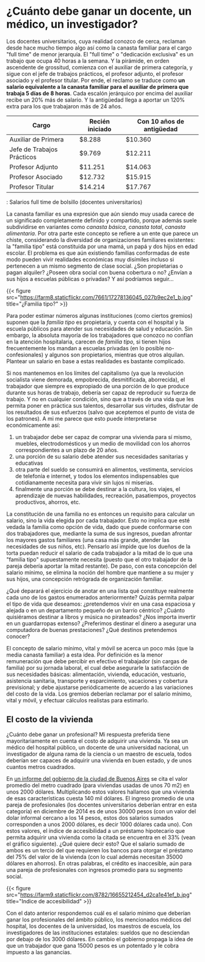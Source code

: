 # ¿Cuánto debe ganar un docente, un médico, un investigador?


Los docentes universitarios, cuya realidad conozco de cerca, reclaman desde hace
mucho tiempo algo así como la canasta familiar para el cargo \"full time\" de
menor jerarquía. El \"full time\" o \"dedicación exclusiva\" es un trabajo que
ocupa 40 horas a la semana. Y la pirámide, en orden ascendente de grossitud,
comienza con el auxiliar de primera categoría, y sigue con el jefe de trabajos
prácticos, el profesor adjunto, el profesor asociado y el profesor titular. Por
ende, el reclamo se traduce como **un salario equivalente a la canasta familiar
para el auxiliar de primera que trabaja 5 días de 8 horas**. Cada escalón
jerárquico por encima del auxiliar recibe un 20% más de salario. Y la antigüedad
llega a aportar un 120% extra para los que trabajaron más de 24 años.


| Cargo                      | Recién iniciado | Con 10 años de antigüedad |
|----------------------------|-----------------|---------------------------|
| Auxiliar de Primera        | \$8.288         | \$10.360                  |
| Jefe de Trabajos Prácticos | \$9.769         | \$12.211                  |
| Profesor Adjunto           | \$11.251        | \$14.063                  |
| Profesor Asociado          | \$12.732        | \$15.915                  |
| Profesor Titular           | \$14.214        | \$17.767                  |

  : Salarios full time de bolsillo (docentes universitarios)

La canasta familiar es una expresión que aún siendo muy usada carece de
un significado completamente definido y compartido, porque además suele
subdividirse en variantes como *canasta básica*, *canasta total*,
*canasta alimentaria*. Por otra parte este concepto se refiere a un ente
que parece un chiste, considerando la diversidad de organizaciones
familiares existentes: la \"familia tipo\" está constituida por una
mamá, un papá y dos hijos en edad escolar. El problema es que aún
existiendo familias conformadas de este modo pueden vivir realidades
económicas muy disímiles incluso si pertenecen a un mismo segmento de
clase social. ¿Son propietarias o pagan alquiler? ¿Poseen obra social
con buena cobertura o no? ¿Envían a sus hijos a escuelas públicas o
privadas? Y así podríamos seguir\...

{{< figure src="https://farm8.staticflickr.com/7661/17278136045_027b9ec2e1_b.jpg" title="¿Familia tipo?" >}}

Para poder estimar números algunas instituciones (como ciertos gremios)
suponen que la *familia tipo* es propietaria, y cuenta con el hospital y
la escuela públicos para atender sus necesidades de salud y educación.
Sin embargo, la absoluta mayoría de los trabajadores que conozco no
confían en la atención hospitalaria, carecen de *familia tipo*, si
tienen hijos frecuentemente los mandan a escuelas privadas (en lo
posible no-confesionales) y algunos son propietarios, mientras que otros
alquilan. Plantear un salario en base a estas realidades es bastante
complicado.

Si nos mantenemos en los límites del capitalismo (ya que la revolución
socialista viene demorada, empobrecida, desmitificada, aborrecida), el
trabajador que siempre es expropiado de una porción de lo que produce
durante sus horas de trabajo, debería ser capaz de reproducir su fuerza
de trabajo. Y no en cualquier condición, sino que a través de una vida
que les permita poner en práctica sus talentos, desarrollar sus
virtudes, disfrutar de los resultados de sus esfuerzos (salvo que
aceptemos el punto de vista de los patrones). A mi me parece que esto
puede interpretarse económicamente así:

1.  un trabajador debe ser capaz de comprar una vivienda para sí mismo,
    muebles, electrodomésticos y un medio de movilidad con los ahorros
    correspondientes a un plazo de 20 años.
2.  una porción de su salario debe atender sus necesidades sanitarias y
    educativas
3.  otra parte del sueldo se consumirá en alimentos, vestimenta,
    servicios de telefonía e internet, y todos los elementos
    indispensables que cotidianamente necesita para vivir sin lujos ni
    miserias.
4.  finalmente una porción se debe destinar a la cultura, los viajes, el
    aprendizaje de nuevas habilidades, recreación, pasatiempos,
    proyectos productivos, ahorros, etc.

La constitución de una familia no es entonces un requisito para calcular
un salario, sino la vida elegida por cada trabajador. Esto no implica
que esté vedada la familia como opción de vida, dado que puede
conformarse con dos trabajadores que, mediante la suma de sus ingresos,
puedan afrontar los mayores gastos familiares (una casa más grande,
atender las necesidades de sus niños, etc). Pensarlo así impide que los
dueños de la torta puedan reducir el salario de cada trabajador a la
mitad de lo que una \"familia tipo\" supuestamente necesita (puesto que
el otro trabajador de la pareja debería aportar la mitad restante). De
paso, con esta concepción del salario mínimo, se elimina la noción del
hombre que mantiene a su mujer y sus hijos, una concepción retrógrada de
organización familiar.

¿Qué deparará el ejercicio de anotar en una lista qué constituye
realmente cada uno de los gastos enumerados anteriormente? Quizás
permita palpar el tipo de vida que deseamos: ¿pretendemos vivir en una
casa espaciosa y alejada o en un departamento pequeño de un barrio
céntrico? ¿Cuánto quisiéramos destinar a libros y música no pirateados?
¿Nos importa invertir en un guardarropas extenso? ¿Preferimos destinar
el dinero a asegurar una computadora de buenas prestaciones? ¿Qué
destinos pretendemos conocer?

El concepto de salario mínimo, vital y móvil se acerca un poco más (que
la media canasta familiar) a esta idea. Por definición es la menor
remuneración que debe percibir en efectivo el trabajador (sin cargas de
familia) por su jornada laboral, el cual debe asegurarle la satisfacción
de sus necesidades básicas: alimentación, vivienda, educación,
vestuario, asistencia sanitaria, transporte y esparcimiento, vacaciones
y cobertura previsional; y debe ajustarse periódicamente de acuerdo a
las variaciones del costo de la vida. Los gremios deberían reclamar por
el salario mínimo, vital y móvil, y efectuar cálculos realistas para
estimarlo.

## El costo de la vivienda

¿Cuánto debe ganar un profesional? Mi respuesta preferida tiene
mayoritariamente en cuenta el costo de adquirir una vivienda. Ya sea un
médico del hospital público, un docente de una universidad nacional, un
investigador de alguna rama de la ciencia o un maestro de escuela, todos
deberían ser capaces de adquirir una vivienda en buen estado, y de unos
cuantos metros cuadrados.

En [un informe del gobierno de la ciudad de Buenos
Aires](http://estatico.buenosaires.gov.ar/areas/hacienda/sis_estadistico/ir_2015_851.pdf)
se cita el valor promedio del metro cuadrado (para viviendas usadas de
unos 70 m2) en unos 2000 dólares. Multiplicando estos valores hallamos
que una vivienda de esas características cuesta 140 mil dólares. El
ingreso promedio de una pareja de profesionales (los docentes
universitarios deberían entrar en esta categoría) en diciembre de 2014
es de unos 30000 pesos (con un valor del dolar informal cercano a los 14
pesos, estos dos salarios sumados corresponden a unos 2000 dólares, es
decir 1000 dólares cada uno). Con estos valores, el índice de
accesibilidad a un préstamo hipotecario que permita adquirir una
vivienda como la citada se encuentra en el 33% (vean el gráfico
siguiente). ¿Qué quiere decir esto? Que el salario sumado de ambos es un
tercio del que requieren los bancos para otorgar el préstamo del 75% del
valor de la vivienda (con lo cual además necesitan 35000 dólares en
ahorros). En otras palabras, el crédito es inaccesible, aún para una
pareja de profesionales con ingresos promedio para su segmento social.

{{< figure src="https://farm9.staticflickr.com/8782/16655212454_d2ca1e41ef_b.jpg" title="Indice de accesibilidad" >}}

Con el dato anterior respondemos cuál es el salario mínimo que deberían
ganar los profesionales del ámbito público, los mencionados médicos del
hospital, los docentes de la universidad, los maestros de escuela, los
investigadores de las instituciones estatales: sueldos que no desciendan
por debajo de los 3000 dólares. En cambio el gobierno propaga la idea de
que un trabajador que gana 15000 pesos es un potentado y le cobra
impuesto a las ganancias.

